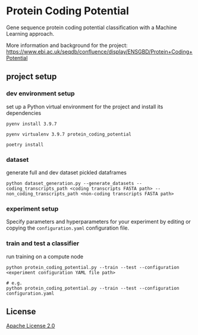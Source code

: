 # Protein Coding Potential

Gene sequence protein coding potential classification with a Machine Learning approach.

More information and background for the project:
https://www.ebi.ac.uk/seqdb/confluence/display/ENSGBD/Protein+Coding+Potential


## project setup

### dev environment setup

set up a Python virtual environment for the project and install its dependencies
```
pyenv install 3.9.7

pyenv virtualenv 3.9.7 protein_coding_potential

poetry install
```

### dataset

generate full and dev dataset pickled dataframes
```
python dataset_generation.py --generate_datasets --coding_transcripts_path <coding transcripts FASTA path> --non_coding_transcripts_path <non-coding transcripts FASTA path>
```

### experiment setup

Specify parameters and hyperparameters for your experiment by editing or copying the `configuration.yaml` configuration file.

### train and test a classifier

run training on a compute node
```
python protein_coding_potential.py --train --test --configuration <experiment configuration YAML file path>

# e.g.
python protein_coding_potential.py --train --test --configuration configuration.yaml
```


## License

[Apache License 2.0](LICENSE)
